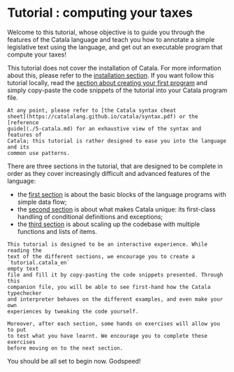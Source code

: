 # Tutorial : computing your taxes

Welcome to this tutorial, whose objective is to guide you through the features
of the Catala language and teach you how to annotate a simple legislative text
using the language, and get out an executable program that compute your taxes!

This tutorial does not cover the installation of Catala. For more information
about this, please refer to the [installation
section](./1-1-getting_started.md). If you want follow this tutorial locally,
read the [section about creating your first program](./1-2-first.md) and simply
copy-paste the code snippets of the tutorial into your Catala program file.

~~~admonish info title="Need more information?"
At any point, please refer to [the Catala syntax cheat
sheet](https://catalalang.github.io/catala/syntax.pdf) or the [reference
guide](./5-catala.md) for an exhaustive view of the syntax and features of
Catala; this tutorial is rather designed to ease you into the language and its
common use patterns.
~~~

There are three sections in the tutorial, that are designed to be complete
in order as they cover increasingly difficult and advanced features of the
language:
* the [first section](./2-1-basic-blocks.md) is about the basic blocks of the language programs
  with simple data flow;
* the [second section](./2-2-conditionals-exceptions.md) is about what makes Catala
  unique: its first-class handling of conditional definitions and exceptions;
* the [third section](./2-3-list-modular.md) is about scaling up the codebase with
  multiple functions and lists of items.

~~~admonish note title="Practising the tutorial"
This tutorial is designed to be an interactive experience. While reading the
text of the different sections, we encourage you to create a `tutorial.catala_en`
empty text
file and fill it by copy-pasting the code snippets presented. Through this
companion file, you will be able to see first-hand how the Catala typechecker
and interpreter behaves on the different examples, and even make your own
experiences by tweaking the code yourself.

Moreover, after each section, some hands on exercises will allow you to put
to test what you have learnt. We encourage you to complete these exercises
before moving on to the next section.
~~~

You should be all set to begin now. Godspeed!

